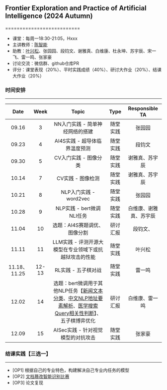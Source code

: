 ## Frontier Exploration and Practice of Artificial Intelligence (2024 Autumn)
==========================

- 课堂：每周一18:30-21:05，Hxxx 
- 主讲教师：[陈智能](https://zhinchenfd.github.io/)
- 助教：[叶兴松](https://yesianrohn.github.io/)、张园园、段钧文、谢雅真、白维康、杜永坤、苏宇辰、宋一飞、雷一鸣、张家豪
- 讨论交流：微信群、github仓库PR
- 评分：课堂表现（20%）、平时实践成绩（40%）、研讨大作业（20%）、结课大作业（20%）


### 时间安排
----------
|  Date  | Week  |                  Topic                   |   Type   | Responsible TA |
| :----: | :---: | :--------------------------------------: | :------: | :------------: |
| 09.16  |   3   | NN入门实践 - 简单神经网络的搭建          | 随堂实践 |      张园园        |
| 09.23  |   4   | AI4S实践 - 超导体临界温度预测            | 随堂实践 |       段钧文       |
| 09.30  |   5   | CV入门实践 - 图像分类                    | 随堂实践 |       谢雅真、苏宇辰       |
| 10.14  |   7   | CV实践 - 图像检测                        | 随堂实践 |       谢雅真、苏宇辰       |
| 10.21  |   8   | NLP入门实践 - word2vec                   | 随堂实践 |       张园园       |
| 10.28  |   9   | NLP实践 - bert微调NLI任务                      | 随堂实践 |       白维康、谢雅真、苏宇辰       |
| 11.04  |  10   | 选题：AI4S赛题调优、图像分割                   | 研讨汇报 |       段钧文、       |
| 11.11  |  11   | LLM实践 - 评测开源大模型在专业领域下或抗越狱攻击的性能 | 随堂实践 |       叶兴松       |
| 11.18、11.25  | 12-13 | RL实践 - 五子棋对战                      | 随堂实践 |       雷一鸣       |
| 12.02  |  14   | 选题：bert微调用于其他NLP任务【[新闻文本分类](https://tianchi.aliyun.com/competition/entrance/531810)、[中文NLP地址要素解析](https://tianchi.aliyun.com/competition/entrance/531900)、[医学搜索Query相关性判断](https://tianchi.aliyun.com/competition/entrance/532001)】、五子棋博弈优化      | 研讨汇报 |       白维康、雷一鸣       |
| 12.09  |  15   | AISec实践 - 针对视觉模型的对抗攻击                              | 随堂实践 |       张家豪       |


### 结课实践【三选一】
----------
- [OP1] 根据自己的专业特色，构建解决自己专业内任务的模型
- [OP2] [文档篡改智能识别比赛](https://tianchi.aliyun.com/competition/entrance/532223/information)
- [OP3] 论文复现
